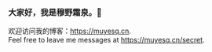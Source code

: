 ### 大家好，我是穆野霜泉。👋

欢迎访问我的博客：https://muyesq.cn.  
Feel free to leave me messages at https://muyesq.cn/secret.  


<!--
**muyesq/muyesq** is a ✨ _special_ ✨ repository because its `README.md` (this file) appears on your GitHub profile.

Here are some ideas to get you started:

- 🔭 I’m currently working on ...
- 🌱 I’m currently learning ...
- 👯 I’m looking to collaborate on ...
- 🤔 I’m looking for help with ...
- 💬 Ask me about ...
- 📫 How to reach me: ...
- 😄 Pronouns: ...
- ⚡ Fun fact: ...
-->
